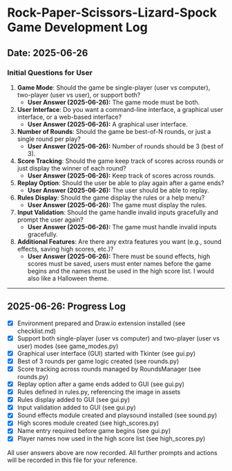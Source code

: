 # Rock-Paper-Scissors-Lizard-Spock Game Development Log

## Date: 2025-06-26

### Initial Questions for User

1. **Game Mode**: Should the game be single-player (user vs computer), two-player (user vs user), or support both?
   - **User Answer (2025-06-26):** The game mode must be both.
2. **User Interface**: Do you want a command-line interface, a graphical user interface, or a web-based interface?
   - **User Answer (2025-06-26):** A graphical user interface.
3. **Number of Rounds**: Should the game be best-of-N rounds, or just a single round per play?
   - **User Answer (2025-06-26):** Number of rounds should be 3 (best of 3).
4. **Score Tracking**: Should the game keep track of scores across rounds or just display the winner of each round?
   - **User Answer (2025-06-26):** Keep track of scores across rounds.
5. **Replay Option**: Should the user be able to play again after a game ends?
   - **User Answer (2025-06-26):** The user should be able to replay.
6. **Rules Display**: Should the game display the rules or a help menu?
   - **User Answer (2025-06-26):** The game must display the rules.
7. **Input Validation**: Should the game handle invalid inputs gracefully and prompt the user again?
   - **User Answer (2025-06-26):** The game must handle invalid inputs gracefully.
8. **Additional Features**: Are there any extra features you want (e.g., sound effects, saving high scores, etc.)?
   - **User Answer (2025-06-26):** There must be sound effects, high scores must be saved, users must enter names before the game begins and the names must be used in the high score list. I would also like a Halloween theme.

---

## 2025-06-26: Progress Log
- [x] Environment prepared and Draw.io extension installed (see checklist.md)
- [x] Support both single-player (user vs computer) and two-player (user vs user) modes (see game_modes.py)
- [x] Graphical user interface (GUI) started with Tkinter (see gui.py)
- [x] Best of 3 rounds per game logic created (see rounds.py)
- [x] Score tracking across rounds managed by RoundsManager (see rounds.py)
- [x] Replay option after a game ends added to GUI (see gui.py)
- [x] Rules defined in rules.py, referencing the image in assets
- [x] Rules display added to GUI (see gui.py)
- [x] Input validation added to GUI (see gui.py)
- [x] Sound effects module created and playsound installed (see sound.py)
- [x] High scores module created (see high_scores.py)
- [x] Name entry required before game begins (see gui.py)
- [x] Player names now used in the high score list (see high_scores.py)

All user answers above are now recorded. All further prompts and actions will be recorded in this file for your reference.
